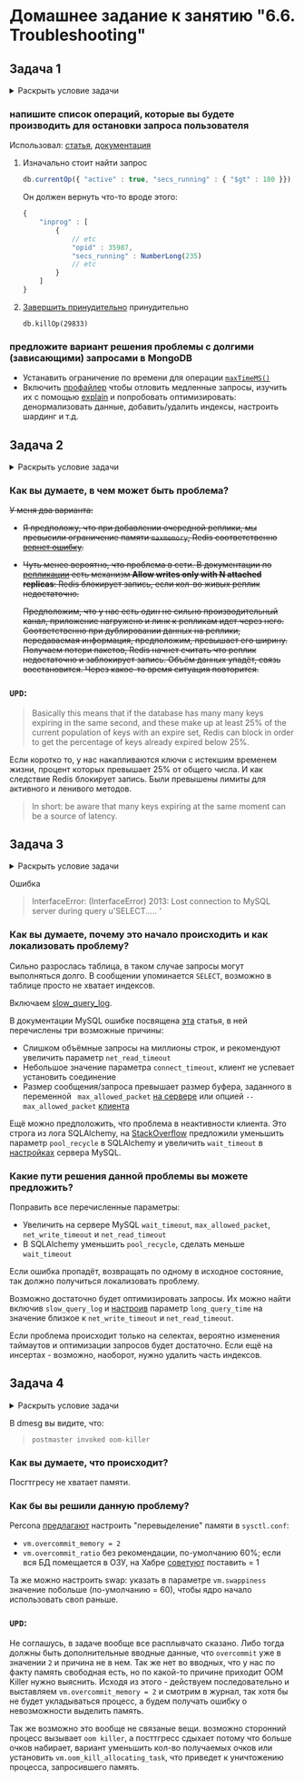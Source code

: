 # Домашнее задание к занятию "6.6. Troubleshooting"

## Задача 1

<details>
<summary>Раскрыть условие задачи</summary>

> Перед выполнением задания ознакомьтесь с документацией по [администрированию MongoDB](https://docs.mongodb.com/manual/administration/).
>
> Пользователь (разработчик) написал в канал поддержки, что у него уже 3 минуты происходит CRUD операция в MongoDB и её нужно прервать.
>
> Вы как инженер поддержки решили произвести данную операцию:
> - напишите список операций, которые вы будете производить для остановки запроса пользователя
> - предложите вариант решения проблемы с долгими (зависающими) запросами в MongoDB

</details>

### напишите список операций, которые вы будете производить для остановки запроса пользователя
Использовал: [статья](https://blog.mlab.com/2014/02/mongodb-currentop-killop/), [документация](https://www.mongodb.com/docs/v4.2/reference/method/db.currentOp/)

1. Изначально стоит найти запрос
   ```js
   db.currentOp({ "active" : true, "secs_running" : { "$gt" : 180 }})
   ```
   Он должен вернуть что-то вроде этого:
   ```js
   {
       "inprog" : [
           {
               // etc
               "opid" : 35987,
               "secs_running" : NumberLong(235)
               // etc
           }
       ]
   }
   ```
1. [Завершить принудительно](https://docs.mongodb.com/manual/tutorial/terminate-running-operations/#killop) принудительно
   ```
   db.killOp(29833)
   ```

### предложите вариант решения проблемы с долгими (зависающими) запросами в MongoDB

- Устанавить ограничение по времени для операции [`maxTimeMS()`](https://docs.mongodb.com/manual/tutorial/terminate-running-operations/#maxtimems)
- Включить [профайлер](https://docs.mongodb.com/manual/tutorial/manage-the-database-profiler/) чтобы отловить медленные запросы, изучить их с помощью [explain](https://docs.mongodb.com/manual/reference/explain-results/#executionstats) и попробовать оптимизировать: денормализовать данные, добавить/удалить индексы, настроить шардинг и т.д.

## Задача 2

<details>
<summary>Раскрыть условие задачи</summary>

> Перед выполнением задания познакомьтесь с документацией по [Redis latency troobleshooting](https://redis.io/topics/latency).
>
> Вы запустили инстанс Redis для использования совместно с сервисом, который использует механизм TTL.
> Причем отношение количества записанных key-value значений к количеству истёкших значений есть величина постоянная и увеличивается пропорционально количеству реплик сервиса.
>
> При масштабировании сервиса до N реплик вы увидели, что:
> - сначала рост отношения записанных значений к истекшим
> - Redis блокирует операции записи
>
> Как вы думаете, в чем может быть проблема?

</details>

### Как вы думаете, в чем может быть проблема?

~~У меня два варианта:~~

* ~~Я предположу, что при добавлении очередной реплики, мы превысили ограничение памяти `maxmemory`, Redis соответственно [вернет ошибку](https://redis.io/topics/faq).~~

* ~~Чуть менее вероятно, что проблема в сети. В документации по [репликации](https://redis.io/topics/replication) есть механизм **Allow writes only with N attached replicas**: Redis блокирует запись, если кол-во живых реплик недостаточно.~~

  ~~Предположим, что у нас есть один не сильно производительный канал, приложение нагружено и линк к репликам идет через него. Соответственно при дублировании данных на реплики, передаваемая информация, предположим, превышает его ширину. Получаем потери пакетов, Redis начнет считать что реплик недостаточно и заблокирует запись.
  Объём данных упадёт, связь восстановится. Через какое-то время ситуация повторится.~~

### `UPD`: 
> Basically this means that if the database has many many keys expiring in the same second, and these make up at least 25% of the current population of keys with an expire set, Redis can block in order to get the percentage of keys already expired below 25%.

Если коротко то, у нас накапливаются ключи с истекшим временем жизни, процент которых превышает 25% от общего числа. И как следствие Redis блокирует запись. Были превышены лимиты для активного и ленивого методов.

> In short: be aware that many keys expiring at the same moment can be a source of latency.

## Задача 3

<details>
<summary>Раскрыть условие задачи</summary>

> Перед выполнением задания познакомьтесь с документацией по [Common Mysql errors](https://dev.mysql.com/doc/refman/8.0/en/common-errors.html).
>
> Вы подняли базу данных MySQL для использования в гис-системе. При росте количества записей, в таблицах базы, пользователи начали жаловаться на ошибки вида:
> ```python
> InterfaceError: (InterfaceError) 2013: Lost connection to MySQL server during query u'SELECT..... '
> ```
>
> Как вы думаете, почему это начало происходить и как локализовать проблему?
>
> Какие пути решения данной проблемы вы можете предложить?

</details>

Ошибка

> InterfaceError: (InterfaceError) 2013: Lost connection to MySQL server during query u'SELECT..... '

### Как вы думаете, почему это начало происходить и как локализовать проблему?

Сильно разрослась таблица, в таком случае запросы могут выполняться долго. В сообщении упоминается `SELECT`, возможно в таблице просто не хватает индексов.

Включаем [slow_query_log](https://dev.mysql.com/_doc_/refman/8.0/en/server-system-variables.html#sysvar_slow_query_log).

В документации MySQL ошибке посвящена [эта](https://dev.mysql.com/doc/refman/8.0/en/error-lost-connection.html) статья, в ней перечислены три возможные причины:
* Слишком объёмные запросы на миллионы строк, и рекомендуют увеличить параметр `net_read_timeout`
* Небольшое значение параметра `connect_timeout`, клиент не успевает установить соединение
* Размер сообщения/запроса превышает размер буфера, заданного в переменной ` max_allowed_packet` [на сервере](https://dev.mysql.com/doc/refman/8.0/en/server-system-variables.html#sysvar_max_allowed_packet) или опцией `--max_allowed_packet` [клиента](https://dev.mysql.com/doc/refman/8.0/en/packet-too-large.html)

Ещё можно предположить, что проблема в неактивности клиента. Это строга из лога SQLAlchemy, на [StackOverflow](https://stackoverflow.com/questions/29755228/sqlalchemy-mysql-lost-connection-to-mysql-server-during-query) предложили уменьшить параметр `pool_recycle` в SQLAlchemy и увеличить `wait_timeout` в [настройках](https://dev.mysql.com/doc/refman/5.6/en/server-system-variables.html#sysvar_wait_timeout) сервера MySQL.

### Какие пути решения данной проблемы вы можете предложить?

Поправить все перечисленные параметры:
* Увеличить на сервере MySQL `wait_timeout`, `max_allowed_packet`, `net_write_timeout` и `net_read_timeout`
* В SQLAlchemy уменьшить `pool_recycle`, сделать меньше `wait_timeout`

Если ошибка пропадёт, возвращать по одному в исходное состояние, так должно получиться локализовать проблему.

Возможно достаточно будет оптимизировать запросы. Их можно найти включив `slow_query_log` и [настроив](https://dev.mysql.com/doc/refman/8.0/en/server-system-variables.html#sysvar_long_query_time) параметр `long_query_time` на значение близкое к `net_write_timeout` и `net_read_timeout`.

Если проблема происходит только на селектах, вероятно изменения таймаутов и оптимизации запросов будет достаточно. Если ещё на инсертах - возможно, наоборот, нужно удалить часть индексов.

## Задача 4

<details>
<summary>Раскрыть условие задачи</summary>

> Перед выполнением задания ознакомтесь со статьей [Common PostgreSQL errors](https://www.percona.com/blog/2020/06/05/10-common-postgresql-errors/) из блога Percona.
>
> Вы решили перевести гис-систему из задачи 3 на PostgreSQL, так как прочитали в документации, что эта СУБД работает с большим объемом данных лучше, чем MySQL.
>
> После запуска пользователи начали жаловаться, что СУБД время от времени становится недоступной. В dmesg вы видите, что:
>
> `postmaster invoked oom-killer`
>
> Как вы думаете, что происходит?
>
> Как бы вы решили данную проблему?

</details>

В dmesg вы видите, что:
>
> `postmaster invoked oom-killer`

### Как вы думаете, что происходит?

Посгтгресу не хватает памяти.

### Как бы вы решили данную проблему?

Percona [предлагают](https://www.percona.com/blog/2019/08/02/out-of-memory-killer-or-savior/) настроить "перевыделение" памяти в `sysctl.conf`:
* `vm.overcommit_memory = 2`
* `vm.overcommit_ratio` без рекомендации, по-умолчанию 60%; если вся БД помещается в ОЗУ, на Хабре [советуют](https://habr.com/ru/company/southbridge/blog/464245/) поставить = 1

Та же можно настроить swap: указать в параметре `vm.swappiness` значение побольше (по-умолчанию = 60), чтобы ядро начало использовать своп раньше.

### `UPD`:
Не соглашусь, в задаче вообще все расплывчато сказано. Либо тогда должны быть дополнительные вводные данные, что `overcommit` уже в значении `2` и причина не в нем. Так же нет во вводных, что у нас по факту память свободная есть, но по какой-то причине приходит OOM Killer нужно выяснить. Исходя из этого - действуем последовательно и выставляем `vm.overcommit_memory = 2` и смотрим в журнал, так хотя бы не будет укладываться процесс, а будем получать ошибку о невозможности выделить память.

Так же возможно это вообще не связаные вещи. возможно сторонний процесс вызывает `oom killer`, а посттгресс сдыхает потому что больше очков набирает, вариант уменьшить кол-во получаемых очков или установить `vm.oom_kill_allocating_task`, что приведет к уничтожению процесса, запросившего память. 